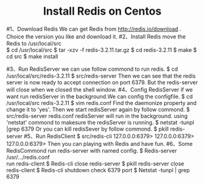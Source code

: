 # <center> Install Redis on Centos
#1、Download Redis
    We can get Redis from http://redis.io/download .
    Choice the version you like and download it.
#2、Install Redis
    move the Redis to  /usr/local/src   
    $ cd /usr/local/src
    $ tar -xzv -f redis-3.2.11.tar.gz
    $ cd redis-3.2.11
    $ make
    $ cd src
    $ make install
    
#3、Run RedisServer
    we can use follow commond to run redis.
    $ cd /usr/local/src/redis-3.2.11
    $ src/redis-server
    Then we can see that the redis server is now ready to accept connection on port 6379.
    But the redis-server will close when we closed the shell window. 
#4、Config RedisServer
    if we want run redisServer in the background.We can config the configfile.
    $ cd /usr/local/src redis-3.2.11
    $ vim redis.conf
    Find the daemonize property and change it to 'yes'.
    Then we start redisServer again by follow commond.
    $ src/redis-server redis.conf
    redisServer will run in the background.
    using 'netstat' commond to makesure the redisServer is running.
    $ netstat -tunpl |grep 6379
    Or you can kill redisSever by follow commond.
    $ pkill redis-server
#5、Run RedisClient
    $ src/redis-cli
    127.0.0.0:6379>
    127.0.0.0:6379>
    127.0.0.0:6379>
    Then you can playing with Redis and have fun.
#6、Some RedisCommond
    run redis-server with named config.
    $ Redis-server /usr/.../redis.conf  
    run redis-client
    $ Redis-cli
    close redis-server
    $ pkill redis-server
    close redis-client
    $ Redis-cli shutdown
    check 6379 port
    $ Netstat -tunpl | grep 6379
    